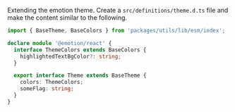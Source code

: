 Extending the emotion theme. Create a `src/definitions/theme.d.ts` file and make the content similar to the following.

```ts
import { BaseTheme, BaseColors } from 'packages/utils/lib/esm/index';

declare module '@emotion/react' {
  interface ThemeColors extends BaseColors {
    highlightedTextBgColor?: string;
  }

  export interface Theme extends BaseTheme {
    colors: ThemeColors;
    someFlag: string;
  }
}
```
